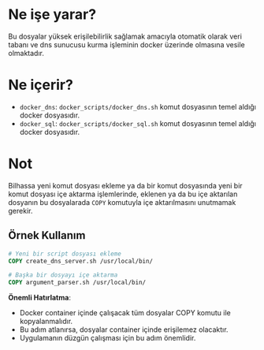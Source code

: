 # Ne işe yarar?

Bu dosyalar yüksek erişilebilirlik sağlamak amacıyla otomatik olarak veri tabanı ve dns sunucusu kurma işleminin docker üzerinde olmasına vesile olmaktadır.

# Ne içerir?

- `docker_dns`: `docker_scripts/docker_dns.sh` komut dosyasının temel aldığı docker dosyasıdır.
- `docker_sql`: `docker_scripts/docker_sql.sh` komut dosyasının temel aldığı docker dosyasıdır.

# Not

Bilhassa yeni komut dosyası ekleme ya da bir komut dosyasında yeni bir komut dosyası içe aktarma işlemlerinde, eklenen ya da bu içe aktarılan dosyanın bu dosyalarada `COPY` komutuyla içe aktarılmasını unutmamak gerekir. 

## Örnek Kullanım

```dockerfile
# Yeni bir script dosyası ekleme
COPY create_dns_server.sh /usr/local/bin/

# Başka bir dosyayı içe aktarma
COPY argument_parser.sh /usr/local/bin/
```

**Önemli Hatırlatma**:
* Docker container içinde çalışacak tüm dosyalar COPY komutu ile kopyalanmalıdır.
* Bu adım atlanırsa, dosyalar container içinde erişilemez olacaktır.
* Uygulamanın düzgün çalışması için bu adım önemlidir.